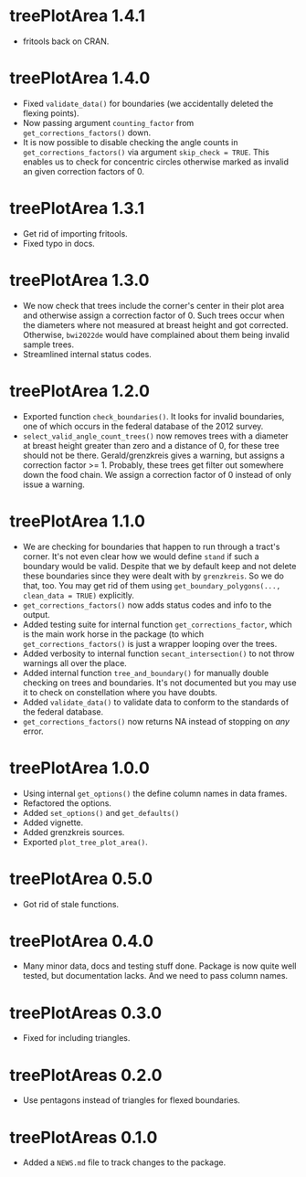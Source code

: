 # treePlotArea 1.4.1

* fritools back on CRAN.

# treePlotArea 1.4.0

* Fixed `validate_data()` for boundaries (we accidentally deleted the flexing
  points).
* Now passing argument `counting_factor` from `get_corrections_factors()` down.
* It is now possible to disable checking the angle counts in
  `get_corrections_factors()` via argument `skip_check = TRUE`.
  This enables us to check for concentric circles otherwise marked as invalid an
  given correction factors of 0.

# treePlotArea 1.3.1

* Get rid of importing fritools.
* Fixed typo in docs.

# treePlotArea 1.3.0

* We now check that trees include the corner's center in their plot area and
  otherwise assign a correction factor of 0.
  Such trees occur when the diameters where not measured at  breast height and
  got corrected. Otherwise, `bwi2022de` would have complained about them being
  invalid sample trees.
* Streamlined internal status codes.

# treePlotArea 1.2.0

* Exported function `check_boundaries()`. It looks for invalid boundaries, one
  of which occurs in the federal database of the 2012 survey.
* `select_valid_angle_count_trees()` now removes trees with a diameter at breast
   height greater than zero and a distance of 0, for these tree should not be
   there. 
   Gerald/grenzkreis gives a warning, but assigns a correction factor >= 1. 
   Probably, these trees get filter out somewhere down the food chain.
   We assign a correction factor of 0 instead of only issue a warning.


# treePlotArea 1.1.0

* We are checking for boundaries that happen to run through a tract's corner.
  It's not even clear how we would define `stand` if such a boundary would be
  valid. 
  Despite that we by default keep and not delete these boundaries
  since they were dealt with by `grenzkreis`. So we do that, too.
  You may get rid of them using `get_boundary_polygons(..., clean_data = TRUE)`
  explicitly.
* `get_corrections_factors()` now adds status codes and info to the output.
* Added testing suite for internal function `get_corrections_factor`, which is
  the main work horse in the package (to which `get_corrections_factors()` is
  just a wrapper looping over the trees.
* Added verbosity to internal function `secant_intersection()` to not throw
  warnings all over the place.
* Added internal function `tree_and_boundary()` for manually double checking on
  trees and boundaries. It's not documented but you may use it to check on
  constellation where you have doubts.
* Added `validate_data()` to validate data to conform to the standards of the
  federal database.
* `get_corrections_factors()` now returns NA instead of stopping on _any_ error.

# treePlotArea 1.0.0

* Using internal `get_options()` the define column names in data frames.
* Refactored the options.
* Added `set_options()` and `get_defaults()`
* Added vignette.
* Added grenzkreis sources.
* Exported `plot_tree_plot_area()`.

# treePlotArea 0.5.0

* Got rid of stale functions.

# treePlotArea 0.4.0

* Many minor data, docs and testing stuff done. Package is now quite well
  tested, but documentation lacks. And we need to pass column names.

# treePlotAreas 0.3.0

* Fixed for including triangles.

# treePlotAreas 0.2.0

* Use pentagons instead of triangles for flexed boundaries.

# treePlotAreas 0.1.0
* Added a `NEWS.md` file to track changes to the package.



